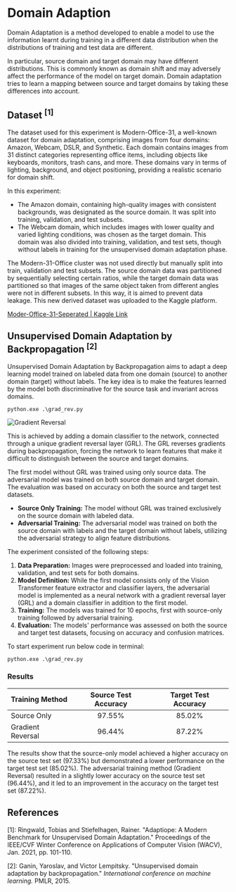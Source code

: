 # Domain Adaption

Domain Adaptation is a method developed to enable a model to use the information learnt during training in a different data distribution when the distributions of training and test data are different.

In particular, source domain and target domain may have different distributions. This is commonly known as domain shift and may adversely affect the performance of the model on target domain. Domain adaptation tries to learn a mapping between source and target domains by taking these differences into account.

## Dataset $^{[1]}$

The dataset used for this experiment is Modern-Office-31, a well-known dataset for domain adaptation, comprising images from four domains: Amazon, Webcam, DSLR, and Synthetic. Each domain contains images from 31 distinct categories representing office items, including objects like keyboards, monitors, trash cans, and more. These domains vary in terms of lighting, background, and object positioning, providing a realistic scenario for domain shift.

In this experiment:

- The Amazon domain, containing high-quality images with consistent backgrounds, was designated as the source domain. It was split into training, validation, and test subsets.
- The Webcam domain, which includes images with lower quality and varied lighting conditions, was chosen as the target domain. This domain was also divided into training, validation, and test sets, though without labels in training for the unsupervised domain adaptation phase.

The Modern-31-Office cluster was not used directly but manually split into train, validation and test subsets. The source domain data was partitioned by sequentially selecting certain ratios, while the target domain data was partitioned so that images of the same object taken from different angles were not in different subsets. In this way, it is aimed to prevent data leakage. This new derived dataset was uploaded to the Kaggle platform.

[Moder-Office-31-Seperated | Kaggle Link](https://www.kaggle.com/datasets/iriscaius/modern-office-31-seperated/data)

## Unsupervised Domain Adaptation by Backpropagation $^{[2]}$

Unsupervised Domain Adaptation by Backpropagation aims to adapt a deep learning model trained on labeled data from one domain (source) to another domain (target) without labels. The key idea is to make the features learned by the model both discriminative for the source task and invariant across domains.

```python.exe .\grad_rev.py```

![Gradient Reversal](/images/Gradient%20Reversal%20Model.png)

This is achieved by adding a domain classifier to the network, connected through a unique gradient reversal layer (GRL). The GRL reverses gradients during backpropagation, forcing the network to learn features that make it difficult to distinguish between the source and target domains.

The first model without GRL was trained using only source data. The adversarial model was trained on both source domain and target domain. The evaluation was based on accuracy on both the source and target test datasets. 

- **Source Only Training:** The model without GRL was trained exclusively on the source domain with labeled data.
- **Adversarial Training:** The adversarial model was trained on both the source domain with labels and the target domain without labels, utilizing the adversarial strategy to align feature distributions.

The experiment consisted of the following steps:
1. **Data Preparation:** Images were preprocessed and loaded into training, validation, and test sets for both domains.
2. **Model Definition:** While the first model consists only of the Vision Transformer feature extractor and classifier layers, the adversarial model is implemented as a neural network with a gradient reversal layer (GRL) and a domain classifier in addition to the first model.
3. **Training:** The models was trained for 10 epochs, first with source-only training followed by adversarial training.
4. **Evaluation:** The models' performance was assessed on both the source and target test datasets, focusing on accuracy and confusion matrices.

To start experiment run below code in terminal:

```python.exe .\grad_rev.py```

### Results

|  Training Method  | Source Test Accuracy | Target Test Accuracy |
|-------------------|:--------------------:|:--------------------:|
|    Source Only    |        97.55%        |        85.02%        |
| Gradient Reversal |        96.44%        |        87.22%        |

The results show that the source-only model achieved a higher accuracy on the source test set (97.33%) but demonstrated a lower performance on the target test set (85.02%). The adversarial training method (Gradient Reversal) resulted in a slightly lower accuracy on the source test set (96.44%), and it led to an improvement in the accuracy on the target test set (87.22%).

## References

[1]: Ringwald, Tobias and Stiefelhagen, Rainer. "Adaptiope: A Modern Benchmark for Unsupervised Domain Adaptation." Proceedings of the IEEE/CVF Winter Conference on Applications of Computer Vision (WACV), Jan. 2021, pp. 101-110.

[2]: Ganin, Yaroslav, and Victor Lempitsky. "Unsupervised domain adaptation by backpropagation." *International conference on machine learning.* PMLR, 2015.

